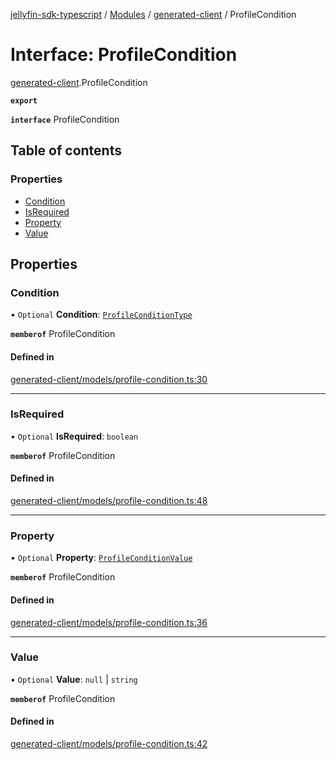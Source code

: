 [jellyfin-sdk-typescript](../README.md) / [Modules](../modules.md) / [generated-client](../modules/generated_client.md) / ProfileCondition

# Interface: ProfileCondition

[generated-client](../modules/generated_client.md).ProfileCondition

**`export`**

**`interface`** ProfileCondition

## Table of contents

### Properties

- [Condition](generated_client.ProfileCondition.md#condition)
- [IsRequired](generated_client.ProfileCondition.md#isrequired)
- [Property](generated_client.ProfileCondition.md#property)
- [Value](generated_client.ProfileCondition.md#value)

## Properties

### Condition

• `Optional` **Condition**: [`ProfileConditionType`](../enums/generated_client.ProfileConditionType.md)

**`memberof`** ProfileCondition

#### Defined in

[generated-client/models/profile-condition.ts:30](https://github.com/thornbill/jellyfin-sdk-typescript/blob/0f61f16/src/generated-client/models/profile-condition.ts#L30)

___

### IsRequired

• `Optional` **IsRequired**: `boolean`

**`memberof`** ProfileCondition

#### Defined in

[generated-client/models/profile-condition.ts:48](https://github.com/thornbill/jellyfin-sdk-typescript/blob/0f61f16/src/generated-client/models/profile-condition.ts#L48)

___

### Property

• `Optional` **Property**: [`ProfileConditionValue`](../enums/generated_client.ProfileConditionValue.md)

**`memberof`** ProfileCondition

#### Defined in

[generated-client/models/profile-condition.ts:36](https://github.com/thornbill/jellyfin-sdk-typescript/blob/0f61f16/src/generated-client/models/profile-condition.ts#L36)

___

### Value

• `Optional` **Value**: ``null`` \| `string`

**`memberof`** ProfileCondition

#### Defined in

[generated-client/models/profile-condition.ts:42](https://github.com/thornbill/jellyfin-sdk-typescript/blob/0f61f16/src/generated-client/models/profile-condition.ts#L42)

